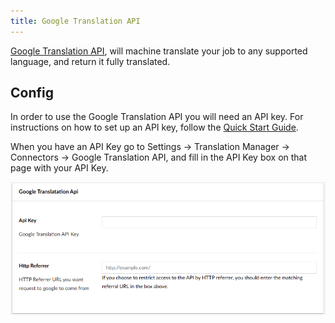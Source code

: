 ```yaml
---
title: Google Translation API
---
```


[Google Translation API](https://cloud.google.com/translate), will machine translate your job to any supported language, and return it fully translated.

## Config
In order to use the Google Translation API you will need an API key. For instructions on how to set up an API key, follow the [Quick Start Guide](https://cloud.google.com/translate/docs/setup). 

When you have an API Key go to Settings -> Translation Manager -> Connectors -> Google Translation API, and fill in the API Key box on that page with your API Key.

![API Key Box and HTTP Refferer box.](googlefull.png)